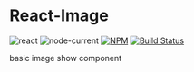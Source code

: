 # React-Image

![react](https://img.shields.io/badge/react-v16.13.1-%234FC829)
![node-current](https://img.shields.io/node/v/react-image?color=%234FC829&logoColor=%235E5E5E)
[![NPM](https://img.shields.io/npm/l/react-image?color=%234FC829&logoColor=%235E5E5E)](https://github.com/Rynxiao/react-image/blob/master/LICENSE)
[![Build Status](https://travis-ci.org/Rynxiao/react-image.svg?branch=master)](https://travis-ci.org/Rynxiao/react-image)

basic image show component
